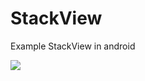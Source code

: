 # StackView
Example StackView in android

![](https://github.com/trantronghien/StackView/blob/master/stackView.gif)
